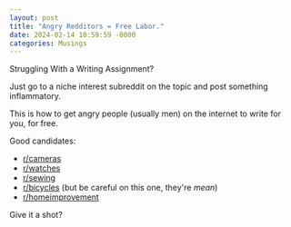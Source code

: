 ```yaml
---
layout: post
title: "Angry Redditors = Free Labor."
date: 2024-02-14 10:59:59 -0000
categories: Musings
---
```


Struggling With a Writing Assignment?

<!--more-->

Just go to a niche interest subreddit on the topic and post something inflammatory.

This is how to get angry people (usually men) on the internet to write for you, for free.

Good candidates:
- [r/cameras](https://reddit.com/r/cameras)
- [r/watches](https://reddit.com/r/watches)
- [r/sewing](https://reddit.com/r/sewing)
- [r/bicycles](https://reddit.com/r/bicycles) (but be careful on this one, they're *mean*)
- [r/homeimprovement](https://reddit.com/r/homeimprovement)

Give it a shot?